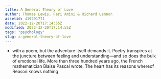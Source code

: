 ```yaml
---
title: A General Theory of Love
author: Thomas Lewis, Fari Amini & Richard Lannon
assetid: 419291771
date: 2022-12-20T17:14:55Z
modified: 2022-12-20T17:14:55Z
tags: "psychology"
slug: a-general-theory-of-love
---
```


*  with a poem, but the adventure itself demands it. Poetry transpires at the juncture between feeling and understanding—and so does the bulk of emotional life. More than three hundred years ago, the French mathematician Blaise Pascal wrote, The heart has its reasons whereof Reason knows nothing

